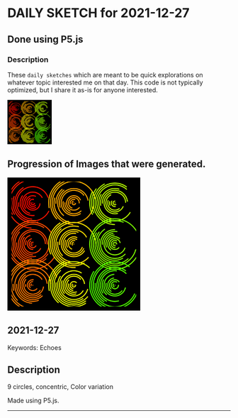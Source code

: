 # DAILY SKETCH for 2021-12-27

## Done using P5.js

### Description

These `daily sketches` which are meant to be quick explorations     on whatever topic interested me on that day. This code is not typically optimized, but I share it as-is     for anyone interested.

<img src = 'images/keep_2021-12-30-21-24-04.png' width = '100'> 

## Progression of Images that were generated.

<img src = 'images/keep_2021-12-30-21-24-04.png' width = '300'> 




## 2021-12-27
Keywords: Echoes
 

## Description 

 9 circles, concentric, Color variation
 

Made using P5.js. 

-----

